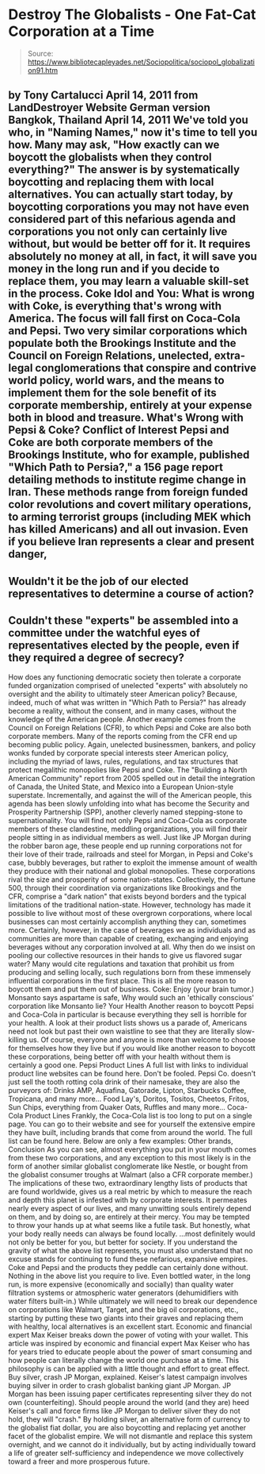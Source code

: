 # Destroy The Globalists - One Fat-Cat Corporation at a Time

> Source: https://www.bibliotecapleyades.net/Sociopolitica/sociopol_globalization91.htm

by Tony Cartalucci
April 14, 2011
from
LandDestroyer Website
German version
Bangkok, Thailand April 14, 2011
We've told you who, in "Naming
Names," now it's time to tell you how.
Many may ask,
"How exactly
can we boycott the globalists when they control everything?"
The answer is by systematically boycotting and replacing them with local
alternatives.
You can actually start today, by boycotting corporations you
may not have even considered part of this nefarious agenda and corporations
you not only can certainly live without, but would be better off for it.
It requires absolutely no money at all, in fact,
it will save you money in the long run and if you decide to replace them,
you may learn a valuable skill-set in the process.
Coke Idol and You: What is
wrong with Coke,
is everything that's wrong with America.
The focus will fall first on
Coca-Cola and
Pepsi.
Two very similar corporations which populate
both the
Brookings Institute and the
Council on Foreign Relations,
unelected, extra-legal conglomerations that conspire and contrive world
policy, world wars, and the means to implement them for the sole benefit of
its corporate membership, entirely at your expense both in blood and
treasure.
What's Wrong with
Pepsi & Coke?
Conflict of Interest
Pepsi and Coke are both corporate members of the
Brookings Institute, who for example, published "Which Path to Persia?," a
156 page report detailing methods to institute regime change in Iran.
These
methods range from foreign funded color revolutions and covert military
operations, to arming terrorist groups (including
MEK which has killed
Americans) and all out invasion.
Even if you believe Iran represents a clear and present danger,
-
Wouldn't it
be the job of our elected representatives to determine a course of action?
-
Couldn't these "experts" be assembled into a committee under the watchful
eyes of representatives elected by the people, even if they required a
degree of secrecy?
-
How does any functioning democratic society then tolerate
a corporate funded organization comprised of unelected "experts" with
absolutely no oversight and the ability to ultimately steer American policy?
Because, indeed, much of what was written in "Which Path to Persia?" has
already become a reality, without the consent, and in many cases, without
the knowledge of the American people.
Another example comes from the
Council on Foreign Relations (CFR), to which
Pepsi and Coke are also both corporate members.
Many of the reports coming
from the CFR end up becoming public policy. Again, unelected businessmen,
bankers, and policy wonks funded by corporate special interests steer
American policy, including the myriad of laws, rules, regulations, and tax
structures that protect megalithic monopolies like Pepsi and Coke.
The "Building a North American Community" report from 2005 spelled out in
detail the
integration of Canada, the United State, and Mexico into a
European Union-style superstate.
Incrementally, and against the will of the
American people, this agenda has been slowly unfolding into what has become
the Security and Prosperity Partnership (SPP), another cleverly named
stepping-stone to supernationality.
You will find not only Pepsi and Coca-Cola as corporate members of these
clandestine, meddling organizations, you will find their people sitting in
as individual members as well.
Just like JP Morgan during the robber baron
age, these people end up running corporations not for their love of their
trade, railroads and steel for Morgan, in Pepsi and Coke's case, bubbly
beverages, but rather to exploit the immense amount of wealth they produce
with their national and global monopolies.
These corporations rival the size and prosperity of some nation-states.
Collectively, the Fortune 500, through their coordination via organizations
like Brookings and the CFR, comprise a "dark nation" that exists beyond
borders and the typical limitations of the traditional nation-state.
However, technology has made it possible to live without most of these
overgrown corporations, where local businesses can most certainly accomplish
anything they can, sometimes more.
Certainly, however, in the case of beverages we as individuals and as
communities are more than capable of creating, exchanging and enjoying
beverages without any corporation involved at all.
Why then do we insist on
pooling our collective resources in their hands to give us flavored sugar
water? Many would cite regulations and taxation that prohibit us from
producing and selling locally, such regulations born from these immensely
influential corporations in the first place.
This is all the more reason to
boycott them and put them out of business.
Coke: Enjoy (your brain
tumor.) Monsanto says aspartame is safe,
Why would such an 'ethically conscious' corporation like Monsanto lie?
Your Health
Another reason to boycott Pepsi and Coca-Cola in
particular is because everything they sell is horrible for your health.
A look at their product lists shows us a parade
of,
Americans
need not look but past their own waistline to see that they are literally
slow-killing us.
Of course, everyone and anyone is more than
welcome to choose for themselves how they live but if you would like another
reason to boycott these corporations, being better off with your health
without them is certainly a good one.
Pepsi Product Lines
A full list with links to individual product line websites can be found
here.
Don't be fooled. Pepsi Co. doesn't just sell the tooth rotting cola
drink of their namesake, they are also the purveyors of:
Drinks
AMP, Aquafina, Gatorade, Lipton, Starbucks Coffee, Tropicana, and
many more...
Food
Lay's, Doritos, Tositos, Cheetos, Fritos, Sun Chips, everything from
Quaker Oats, Ruffles and many more...
Coca-Cola Product Lines
Frankly, the Coca-Cola list is too long to put on a single page.
You can go
to their website and see for yourself the extensive empire they have built,
including brands that come from around the world. The full list can be
found
here.
Below are only a few examples:
Other brands,
Conclusion
As you can see, almost everything you put in your mouth comes from these two
corporations, and any exception to this most likely is in the form of
another similar globalist conglomerate like Nestle, or bought from the
globalist consumer troughs at Walmart (also
a CFR corporate member.)
The
implications of these two, extraordinary lengthy lists of products that are
found worldwide, gives us a real metric by which to measure the reach and
depth this planet is infested with by corporate interests. It permeates
nearly every aspect of our lives, and many unwitting souls entirely depend
on them, and by doing so, are entirely at their mercy.
You may be tempted to throw your hands up at what seems like a futile task.
But honestly, what your body really needs can always be found locally.
...most
definitely would not only be better for you, but better for society.
If you
understand the gravity of what the above list represents, you must also
understand that no excuse stands for continuing to fund these nefarious,
expansive empires.
Coke and Pepsi and the products they peddle can certainly done without.
Nothing in the above list you require to live.
Even bottled water, in the
long run, is more expensive (economically and socially) than quality water
filtration systems or atmospheric water generators (dehumidifiers with water
filters built-in.)
While ultimately we will need to break our dependence on
corporations like Walmart, Target, and the big oil corporations, etc.,
starting by putting these two giants into their graves and replacing them
with healthy, local alternatives is an excellent start.
Economic and financial expert Max Keiser breaks
down the power of voting with your wallet.
This article was inspired by economic and financial expert Max Keiser who
has for years tried to educate people about the power of smart consuming and
how people can literally change the world one purchase at a time.
This
philosophy is can be applied with a little thought and effort to great
effect.
Buy silver, crash JP Morgan, explained.
Keiser's latest campaign involves buying silver in order to crash globalist
banking giant JP Morgan.
JP Morgan has been issuing paper certificates
representing silver they do not own (counterfeiting). Should people around
the world (and they are) heed Keiser's call and force firms like JP Morgan
to deliver silver they do not hold, they will "crash."
By holding silver, an
alternative form of currency to the globalist fiat dollar, you are also
boycotting and replacing yet another facet of the globalist empire.
We will not dismantle and replace this system overnight, and we cannot do it
individually, but by acting individually toward a life of greater
self-sufficiency and independence we move collectively toward a freer and
more prosperous future.
